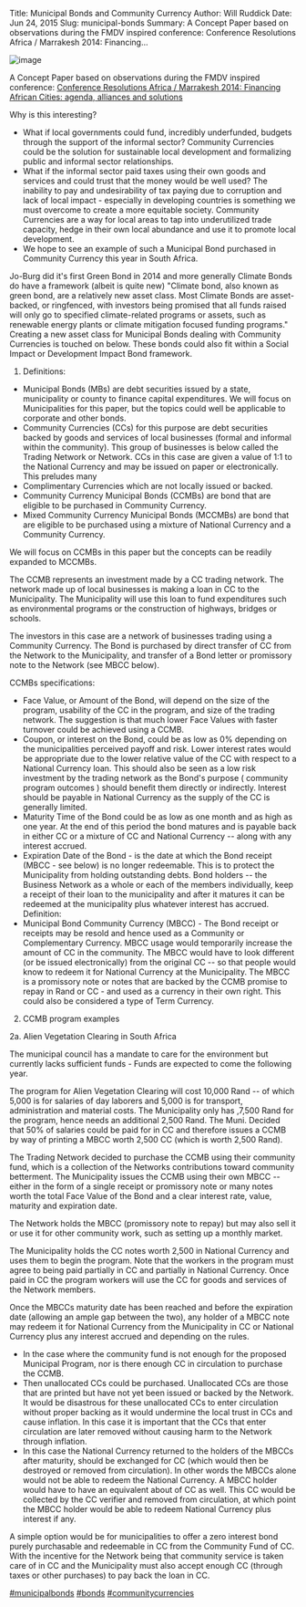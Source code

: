 Title: Municipal Bonds and Community Currency
Author: Will Ruddick
Date: Jun 24, 2015
Slug: municipal-bonds
Summary: A Concept Paper based on observations during the FMDV inspired
conference: Conference Resolutions Africa / Marrakesh 2014:
Financing...

![image](/images/blog/municipal-bonds1.webp)

A Concept Paper based on observations during the FMDV inspired
conference: [Conference Resolutions Africa / Marrakesh 2014: Financing
African Cities: agenda, alliances and
solutions](http://resolutionstofundcities.org/en/resolutionsafrica/marrakesh-2014)

Why is this interesting?

- What if local governments could fund, incredibly underfunded,
  budgets through the support of the informal sector? Community
  Currencies could be the solution for sustainable local development
  and formalizing public and informal sector relationships.
- What if the informal sector paid taxes using their own goods and
  services and could trust that the money would be well used? The
  inability to pay and undesirability of tax paying due to corruption
  and lack of local impact - especially in developing countries is
  something we must overcome to create a more equitable society.
  Community Currencies are a way for local areas to tap into
  underutilized trade capacity, hedge in their own local abundance and
  use it to promote local development.
- We hope to see an example of such a Municipal Bond purchased in
  Community Currency this year in South Africa.

Jo-Burg did it's first Green Bond in 2014 and more generally Climate
Bonds do have a framework (albeit is quite new) "Climate bond, also
known as green bond, are a relatively new asset class. Most Climate
Bonds are asset-backed, or ringfenced, with investors being promised
that all funds raised will only go to specified climate-related programs
or assets, such as renewable energy plants or climate mitigation focused
funding programs." Creating a new asset class for Municipal Bonds
dealing with Community Currencies is touched on below. These bonds could
also fit within a Social Impact or Development Impact Bond framework.

1.  Definitions:

- Municipal Bonds (MBs) are debt securities issued by a state,
  municipality or county to finance capital expenditures. We will
  focus on Municipalities for this paper, but the topics could well be
  applicable to corporate and other bonds.
- Community Currencies (CCs) for this purpose are debt securities
  backed by goods and services of local businesses (formal and
  informal within the community). This group of businesses is below
  called the Trading Network or Network. CCs in this case are given a
  value of 1:1 to the National Currency and may be issued on paper or
  electronically. This preludes many
- Complimentary Currencies which are not locally issued or backed.
- Community Currency Municipal Bonds (CCMBs) are bond that are
  eligible to be purchased in Community Currency.
- Mixed Community Currency Municipal Bonds (MCCMBs) are bond that are
  eligible to be purchased using a mixture of National Currency and a
  Community Currency.

We will focus on CCMBs in this paper but the concepts can be readily
expanded to MCCMBs.

The CCMB represents an investment made by a CC trading network. The
network made up of local businesses is making a loan in CC to the
Municipality. The Municipality will use this loan to fund expenditures
such as environmental programs or the construction of highways, bridges
or schools.

The investors in this case are a network of businesses trading using a
Community Currency. The Bond is purchased by direct transfer of CC from
the Network to the Municipality, and transfer of a Bond letter or
promissory note to the Network (see MBCC below).

CCMBs specifications:

- Face Value, or Amount of the Bond, will depend on the size of the
  program, usability of the CC in the program, and size of the trading
  network. The suggestion is that much lower Face Values with faster
  turnover could be achieved using a CCMB.
- Coupon, or interest on the Bond, could be as low as 0% depending on
  the municipalities perceived payoff and risk. Lower interest rates
  would be appropriate due to the lower relative value of the CC with
  respect to a National Currency loan. This should also be seen as a
  low risk investment by the trading network as the Bond's purpose (
  community program outcomes ) should benefit them directly or
  indirectly. Interest should be payable in National Currency as the
  supply of the CC is generally limited.
- Maturity Time of the Bond could be as low as one month and as high
  as one year. At the end of this period the bond matures and is
  payable back in either CC or a mixture of CC and National Currency
  -- along with any interest accrued.
- Expiration Date of the Bond - is the date at which the Bond receipt
  (MBCC - see below) is no longer redeemable. This is to protect the
  Municipality from holding outstanding debts. Bond holders -- the
  Business Network as a whole or each of the members individually,
  keep a receipt of their loan to the municipality and after it
  matures it can be redeemed at the municipality plus whatever
  interest has accrued. Definition:
- Municipal Bond Community Currency (MBCC) - The Bond receipt or
  receipts may be resold and hence used as a Community or
  Complementary Currency. MBCC usage would temporarily increase the
  amount of CC in the community. The MBCC would have to look different
  (or be issued electronically) from the original CC -- so that people
  would know to redeem it for National Currency at the Municipality.
  The MBCC is a promissory note or notes that are backed by the CCMB
  promise to repay in Rand or CC - and used as a currency in their own
  right. This could also be considered a type of Term Currency.

2.  CCMB program examples

2a. Alien Vegetation Clearing in South Africa

The municipal council has a mandate to care for the environment but
currently lacks sufficient funds - Funds are expected to come the
following year.

The program for Alien Vegetation Clearing will cost 10,000 Rand -- of
which 5,000 is for salaries of day laborers and 5,000 is for transport,
administration and material costs. The Municipality only has ,7,500 Rand
for the program, hence needs an additional 2,500 Rand. The Muni. Decided
that 50% of salaries could be paid for in CC and therefore issues a CCMB
by way of printing a MBCC worth 2,500 CC (which is worth 2,500 Rand).

The Trading Network decided to purchase the CCMB using their community
fund, which is a collection of the Networks contributions toward
community betterment. The Municipality issues the CCMB using their own
MBCC -- either in the form of a single receipt or promissory note or
many notes worth the total Face Value of the Bond and a clear interest
rate, value, maturity and expiration date.

The Network holds the MBCC (promissory note to repay) but may also sell
it or use it for other community work, such as setting up a monthly
market.

The Municipality holds the CC notes worth 2,500 in National Currency and
uses them to begin the program. Note that the workers in the program
must agree to being paid partially in CC and partially in National
Currency. Once paid in CC the program workers will use the CC for goods
and services of the Network members.

Once the MBCCs maturity date has been reached and before the expiration
date (allowing an ample gap between the two), any holder of a MBCC note
may redeem it for National Currency from the Municipality in CC or
National Currency plus any interest accrued and depending on the rules.

- In the case where the community fund is not enough for the proposed
  Municipal Program, nor is there enough CC in circulation to purchase
  the CCMB.
- Then unallocated CCs could be purchased. Unallocated CCs are those
  that are printed but have not yet been issued or backed by the
  Network. It would be disastrous for these unallocated CCs to enter
  circulation without proper backing as it would undermine the local
  trust in CCs and cause inflation. In this case it is important that
  the CCs that enter circulation are later removed without causing
  harm to the Network through inflation.
- In this case the National Currency returned to the holders of the
  MBCCs after maturity, should be exchanged for CC (which would then
  be destroyed or removed from circulation). In other words the MBCCs
  alone would not be able to redeem the National Currency. A MBCC
  holder would have to have an equivalent about of CC as well. This CC
  would be collected by the CC verifier and removed from circulation,
  at which point the MBCC holder would be able to redeem National
  Currency plus interest if any.

A simple option would be for municipalities to offer a zero interest
bond purely purchasable and redeemable in CC from the Community Fund of
CC. With the incentive for the Network being that community service is
taken care of in CC and the Municipality must also accept enough CC
(through taxes or other purchases) to pay back the loan in CC.

[#municipalbonds](https://www.grassrootseconomics.org/blog/hashtags/municipalbonds)
[#bonds](https://www.grassrootseconomics.org/blog/hashtags/bonds)
[#communitycurrencies](https://www.grassrootseconomics.org/blog/hashtags/communitycurrencies)
